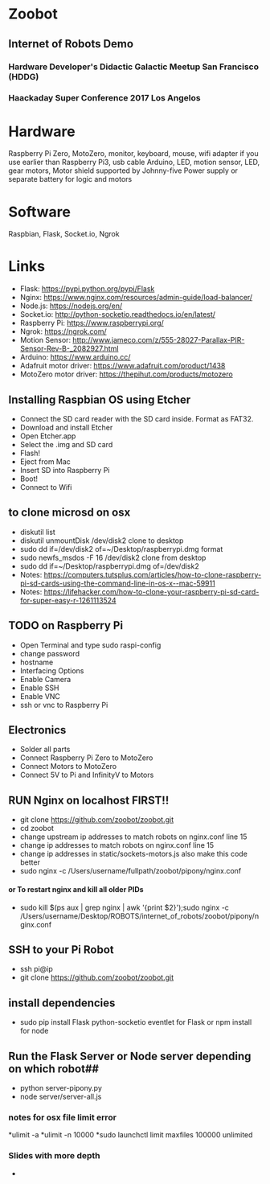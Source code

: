 # Zoobot
## Internet of Robots Demo
### Hardware Developer's Didactic Galactic Meetup San Francisco (HDDG)
### Haackaday Super Conference 2017 Los Angelos

# Hardware
Raspberry Pi Zero, MotoZero, monitor, keyboard, mouse, wifi adapter if you use earlier than Raspberry Pi3, usb cable
Arduino, LED, motion sensor, LED, gear motors,
Motor shield supported by Johnny-five
Power supply or separate battery for logic and motors

# Software
Raspbian, Flask, Socket.io, Ngrok

# Links
* Flask: https://pypi.python.org/pypi/Flask
* Nginx: https://www.nginx.com/resources/admin-guide/load-balancer/
* Node.js: https://nodejs.org/en/
* Socket.io: http://python-socketio.readthedocs.io/en/latest/
* Raspberry Pi: https://www.raspberrypi.org/
* Ngrok: https://ngrok.com/
* Motion Sensor: http://www.jameco.com/z/555-28027-Parallax-PIR-Sensor-Rev-B-_2082927.html
* Arduino: https://www.arduino.cc/
* Adafruit motor driver: https://www.adafruit.com/product/1438
* MotoZero motor driver: https://thepihut.com/products/motozero


## Installing Raspbian OS using Etcher
* Connect the SD card reader with the SD card inside. Format as FAT32.
* Download and install Etcher
* Open Etcher.app
* Select the .img and SD card
* Flash!
* Eject from Mac
* Insert SD into Raspberry Pi
* Boot!
* Connect to Wifi

## to clone microsd on osx
* diskutil list
* diskutil unmountDisk /dev/disk2
clone to desktop
* sudo dd if=/dev/disk2 of=~/Desktop/raspberrypi.dmg
format
* sudo newfs_msdos -F 16 /dev/disk2
clone from desktop
* sudo dd if=~/Desktop/raspberrypi.dmg of=/dev/disk2
* Notes: https://computers.tutsplus.com/articles/how-to-clone-raspberry-pi-sd-cards-using-the-command-line-in-os-x--mac-59911
* Notes: https://lifehacker.com/how-to-clone-your-raspberry-pi-sd-card-for-super-easy-r-1261113524


## TODO on Raspberry Pi
* Open Terminal and type sudo raspi-config
* change password
* hostname
* Interfacing Options
* Enable Camera
* Enable SSH
* Enable VNC
* ssh or vnc to Raspberry Pi

## Electronics ##
* Solder all parts
* Connect Raspberry Pi Zero to MotoZero
* Connect Motors to MotoZero
* Connect 5V to Pi and InfinityV to Motors

## RUN Nginx on localhost FIRST!!
* git clone https://github.com/zoobot/zoobot.git
* cd zoobot
* change upstream ip addresses to match robots on nginx.conf line 15
* change ip addresses to match robots on nginx.conf line 15
* change ip addresses in static/sockets-motors.js also make this code better
* sudo nginx -c /Users/username/fullpath/zoobot/pipony/nginx.conf
#### or To restart nginx and kill all older PIDs
* sudo kill $(ps aux | grep nginx | awk '{print $2}');sudo nginx -c /Users/username/Desktop/ROBOTS/internet_of_robots/zoobot/pipony/nginx.conf

## SSH to your Pi Robot
* ssh pi@ip
* git clone https://github.com/zoobot/zoobot.git
##  install dependencies
* sudo pip install Flask python-socketio eventlet for Flask or npm install for node
## Run the Flask Server or Node server depending on which robot##
* python server-pipony.py
* node server/server-all.js

### notes for osx file limit error
*ulimit -a
*ulimit -n 10000
*sudo launchctl limit maxfiles 100000 unlimited

### Slides with more depth
*